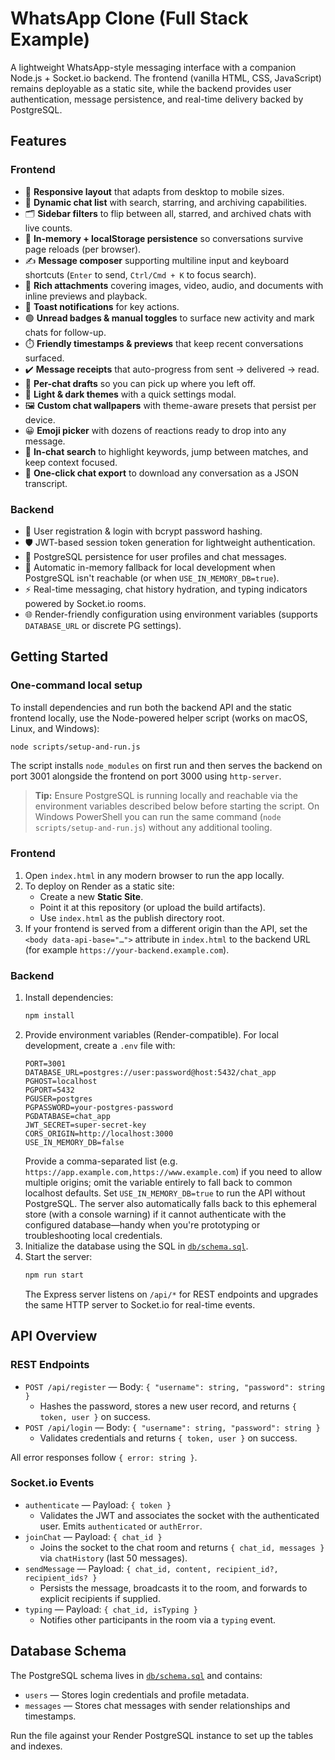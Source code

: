 # WhatsApp Clone (Full Stack Example)

A lightweight WhatsApp-style messaging interface with a companion Node.js + Socket.io backend. The frontend (vanilla HTML, CSS, JavaScript) remains deployable as a static site, while the backend provides user authentication, message persistence, and real-time delivery backed by PostgreSQL.

## Features

### Frontend
- 📱 **Responsive layout** that adapts from desktop to mobile sizes.
- 💬 **Dynamic chat list** with search, starring, and archiving capabilities.
- 🗂️ **Sidebar filters** to flip between all, starred, and archived chats with live counts.
- 🧠 **In-memory + localStorage persistence** so conversations survive page reloads (per browser).
- ✍️ **Message composer** supporting multiline input and keyboard shortcuts (`Enter` to send, `Ctrl/Cmd + K` to focus search).
- 📎 **Rich attachments** covering images, video, audio, and documents with inline previews and playback.
- 🔔 **Toast notifications** for key actions.
- 🟢 **Unread badges & manual toggles** to surface new activity and mark chats for follow-up.
- ⏱️ **Friendly timestamps & previews** that keep recent conversations surfaced.
- ✔️ **Message receipts** that auto-progress from sent → delivered → read.
- 📝 **Per-chat drafts** so you can pick up where you left off.
- 🎨 **Light & dark themes** with a quick settings modal.
- 🖼️ **Custom chat wallpapers** with theme-aware presets that persist per device.
- 😀 **Emoji picker** with dozens of reactions ready to drop into any message.
- 🔎 **In-chat search** to highlight keywords, jump between matches, and keep context focused.
- 📄 **One-click chat export** to download any conversation as a JSON transcript.

### Backend
- 🔐 User registration & login with bcrypt password hashing.
- 🛡️ JWT-based session token generation for lightweight authentication.
- 💾 PostgreSQL persistence for user profiles and chat messages.
- 🧪 Automatic in-memory fallback for local development when PostgreSQL isn't reachable (or when `USE_IN_MEMORY_DB=true`).
- ⚡ Real-time messaging, chat history hydration, and typing indicators powered by Socket.io rooms.
- 🌐 Render-friendly configuration using environment variables (supports `DATABASE_URL` or discrete PG settings).

## Getting Started

### One-command local setup
To install dependencies and run both the backend API and the static frontend locally, use the Node-powered helper script (works on macOS, Linux, and Windows):

```bash
node scripts/setup-and-run.js
```

The script installs `node_modules` on first run and then serves the backend on port 3001 alongside the frontend on port 3000 using `http-server`.

> **Tip:** Ensure PostgreSQL is running locally and reachable via the environment variables described below before starting the script. On Windows PowerShell you can run the same command (`node scripts/setup-and-run.js`) without any additional tooling.

### Frontend
1. Open `index.html` in any modern browser to run the app locally.
2. To deploy on Render as a static site:
   - Create a new **Static Site**.
   - Point it at this repository (or upload the build artifacts).
   - Use `index.html` as the publish directory root.
3. If your frontend is served from a different origin than the API, set the `<body data-api-base="…">`
   attribute in `index.html` to the backend URL (for example `https://your-backend.example.com`).

### Backend
1. Install dependencies:
   ```bash
   npm install
   ```
2. Provide environment variables (Render-compatible). For local development, create a `.env` file with:
   ```env
   PORT=3001
   DATABASE_URL=postgres://user:password@host:5432/chat_app
   PGHOST=localhost
   PGPORT=5432
   PGUSER=postgres
   PGPASSWORD=your-postgres-password
   PGDATABASE=chat_app
   JWT_SECRET=super-secret-key
   CORS_ORIGIN=http://localhost:3000
   USE_IN_MEMORY_DB=false
   ```
   Provide a comma-separated list (e.g. `https://app.example.com,https://www.example.com`) if you need to allow multiple origins;
   omit the variable entirely to fall back to common localhost defaults.
   Set `USE_IN_MEMORY_DB=true` to run the API without PostgreSQL. The server also automatically falls back to this ephemeral
   store (with a console warning) if it cannot authenticate with the configured database—handy when you're prototyping or
   troubleshooting local credentials.
3. Initialize the database using the SQL in [`db/schema.sql`](db/schema.sql).
4. Start the server:
   ```bash
   npm run start
   ```
   The Express server listens on `/api/*` for REST endpoints and upgrades the same HTTP server to Socket.io for real-time events.

## API Overview

### REST Endpoints
- `POST /api/register` — Body: `{ "username": string, "password": string }`
  - Hashes the password, stores a new user record, and returns `{ token, user }` on success.
- `POST /api/login` — Body: `{ "username": string, "password": string }`
  - Validates credentials and returns `{ token, user }` on success.

All error responses follow `{ error: string }`.

### Socket.io Events
- `authenticate` — Payload: `{ token }`
  - Validates the JWT and associates the socket with the authenticated user. Emits `authenticated` or `authError`.
- `joinChat` — Payload: `{ chat_id }`
  - Joins the socket to the chat room and returns `{ chat_id, messages }` via `chatHistory` (last 50 messages).
- `sendMessage` — Payload: `{ chat_id, content, recipient_id?, recipient_ids? }`
  - Persists the message, broadcasts it to the room, and forwards to explicit recipients if supplied.
- `typing` — Payload: `{ chat_id, isTyping }`
  - Notifies other participants in the room via a `typing` event.

## Database Schema

The PostgreSQL schema lives in [`db/schema.sql`](db/schema.sql) and contains:
- `users` — Stores login credentials and profile metadata.
- `messages` — Stores chat messages with sender relationships and timestamps.

Run the file against your Render PostgreSQL instance to set up the tables and indexes.
